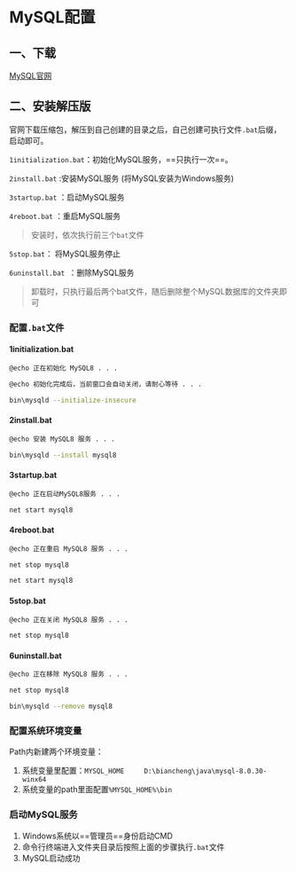 # MySQL配置

## 一、下载

[MySQL官网]( https://www.mysql.com/)

## 二、安装解压版

官网下载压缩包，解压到自己创建的目录之后，自己创建可执行文件`.bat`后缀，启动即可。

`1initialization.bat`：初始化MySQL服务，==只执行一次==。

`2install.bat` :安装MySQL服务 (将MySQL安装为Windows服务)

`3startup.bat` ：启动MySQL服务

`4reboot.bat` ：重启MySQL服务

>安装时，依次执行前三个`bat`文件

`5stop.bat`： 将MySQL服务停止

`6uninstall.bat `：删除MySQL服务

>卸载时，只执行最后两个bat文件，随后删除整个MySQL数据库的文件夹即可

### 配置`.bat`文件

#### 1initialization.bat

```bash
@echo 正在初始化 MySQL8 . . .

@echo 初始化完成后，当前窗口会自动关闭，请耐心等待 . . .

bin\mysqld --initialize-insecure
```

#### 2install.bat

```bash
@echo 安装 MySQL8 服务 . . .

bin\mysqld --install mysql8
```

#### 3startup.bat

```bash
@echo 正在启动MySQL8服务 . . .

net start mysql8
```

#### 4reboot.bat

```bash
@echo 正在重启 MySQL8 服务 . . .

net stop mysql8

net start mysql8
```

#### 5stop.bat

```bash
@echo 正在关闭 MySQL8 服务 . . .

net stop mysql8
```

#### 6uninstall.bat

```bash
@echo 正在移除 MySQL8 服务 . . .

net stop mysql8

bin\mysqld --remove mysql8
```

### 配置系统环境变量

Path内新建两个环境变量：

1.  系统变量里配置：`MYSQL_HOME     D:\biancheng\java\mysql-8.0.30-winx64`
2.  系统变量的path里面配置`%MYSQL_HOME%\bin`

### 启动MySQL服务

1. Windows系统以==管理员==身份启动CMD
2. 命令行终端进入文件夹目录后按照上面的步骤执行`.bat`文件
3. MySQL启动成功